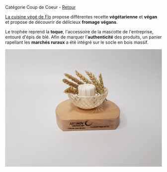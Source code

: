 Catégorie Coup de Coeur - [Retour](..)

[La cuisine végé de Flo](http://lacuisinevegedeflo.com/) propose différentes recette **végétarienne** et **végan** et propose de découvrir de délicieux **fromage végans**.

Le trophée reprend la **toque**, l'accessoire de la mascotte de l'entreprise, entouré d'épis de blé. Afin de marquer l'**authenticité** des produits, un panier rapellant les **marchés ruraux** a été intégré sur le socle en bois massif.

![Trophée](./20211129_181259.jpg)
